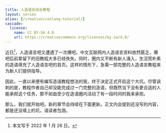 ```yaml
---
title: 人造语言综合教程
layout: series
alias: [/creation/conlang-tutorial/]
cascade:
  license:
    name: CC BY-SA 4.0
    url: https://creativecommons.org/licenses/by-sa/4.0/
---
```


近日[^1]，人造语言吧又遭遇了一次爆吧。中文互联网内人造语言资料依然匮乏，爆吧后前辈留下的旧教程大多已经佚失。同时，圈内又不断有新人涌入，生涩而朴素的造语填充了人造语言吧的首页。这样的情形下，急需一部完整的人造语言教程来为新人们提供指导。

因此，一直以来便有编写造语教程想法的我，终于决定正式开启这个大坑。尽管讽刺的是，教程作者自己却没能完成过一门完整的造语，但既然当下没有更合适的人能承担这个任务，那不如由至少在造语圈内活动了有一段时间的我来承担。

<!-- more -->

那么，我们就开始吧。新的章节会持续在下面更新。正文内会提到还没写的内容，都是还没填上的坑，请读者包涵。

[^1]: 本文写于 2022 年 1 月 26 日。
